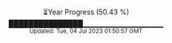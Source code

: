 <p align="center">
⏳Year Progress (50.43 %) <br>
███████████████▁▁▁▁▁▁▁▁▁▁▁▁▁▁▁ <br>
<sub>Updated: Tue, 04 Jul 2023 01:50:57 GMT</sub>
</p>

